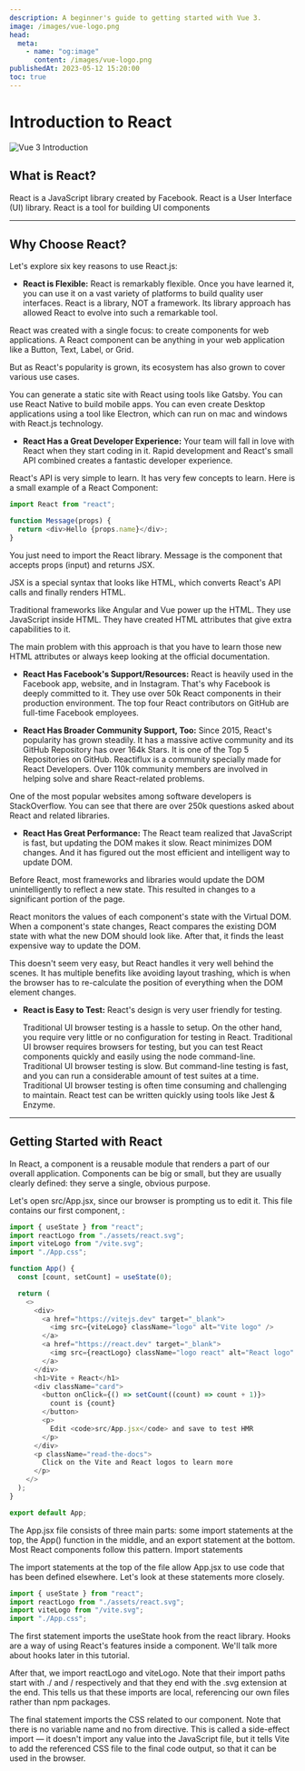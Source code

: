 ```yaml
---
description: A beginner's guide to getting started with Vue 3.
image: /images/vue-logo.png
head:
  meta:
    - name: "og:image"
      content: /images/vue-logo.png
publishedAt: 2023-05-12 15:20:00
toc: true
---
```


# Introduction to React

![Vue 3 Introduction](/images/react-logo.png)

## What is React?

React is a JavaScript library created by Facebook. React is a User Interface (UI) library. React is a tool for building UI components

---

## Why Choose React?

Let's explore six key reasons to use React.js:

- **React is Flexible:** React is remarkably flexible. Once you have learned it, you can use it on a vast variety of platforms to build quality user interfaces. React is a library, NOT a framework. Its library approach has allowed React to evolve into such a remarkable tool.

React was created with a single focus: to create components for web applications. A React component can be anything in your web application like a Button, Text, Label, or Grid.

But as React's popularity is grown, its ecosystem has also grown to cover various use cases.

You can generate a static site with React using tools like Gatsby. You can use React Native to build mobile apps. You can even create Desktop applications using a tool like Electron, which can run on mac and windows with React.js technology.

- **React Has a Great Developer Experience:** Your team will fall in love with React when they start coding in it. Rapid development and React's small API combined creates a fantastic developer experience.

React's API is very simple to learn. It has very few concepts to learn. Here is a small example of a React Component:

```javascript
import React from "react";

function Message(props) {
  return <div>Hello {props.name}</div>;
}
```

You just need to import the React library. Message is the component that accepts props (input) and returns JSX.

JSX is a special syntax that looks like HTML, which converts React's API calls and finally renders HTML.

Traditional frameworks like Angular and Vue power up the HTML. They use JavaScript inside HTML. They have created HTML attributes that give extra capabilities to it.

The main problem with this approach is that you have to learn those new HTML attributes or always keep looking at the official documentation.

- **React Has Facebook's Support/Resources:** React is heavily used in the Facebook app, website, and in Instagram. That's why Facebook is deeply committed to it. They use over 50k React components in their production environment. The top four React contributors on GitHub are full-time Facebook employees.

- **React Has Broader Community Support, Too:** Since 2015, React's popularity has grown steadily. It has a massive active community and its GitHub Repository has over 164k Stars. It is one of the Top 5 Repositories on GitHub. Reactiflux is a community specially made for React Developers. Over 110k community members are involved in helping solve and share React-related problems.

One of the most popular websites among software developers is StackOverflow. You can see that there are over 250k questions asked about React and related libraries.

- **React Has Great Performance:** The React team realized that JavaScript is fast, but updating the DOM makes it slow. React minimizes DOM changes. And it has figured out the most efficient and intelligent way to update DOM.

Before React, most frameworks and libraries would update the DOM unintelligently to reflect a new state. This resulted in changes to a significant portion of the page.

React monitors the values of each component's state with the Virtual DOM. When a component's state changes, React compares the existing DOM state with what the new DOM should look like. After that, it finds the least expensive way to update the DOM.

This doesn't seem very easy, but React handles it very well behind the scenes. It has multiple benefits like avoiding layout trashing, which is when the browser has to re-calculate the position of everything when the DOM element changes.

- **React is Easy to Test:** React's design is very user friendly for testing.

  Traditional UI browser testing is a hassle to setup. On the other hand, you require very little or no configuration for testing in React.
  Traditional UI browser requires browsers for testing, but you can test React components quickly and easily using the node command-line.
  Traditional UI browser testing is slow. But command-line testing is fast, and you can run a considerable amount of test suites at a time.
  Traditional UI browser testing is often time consuming and challenging to maintain. React test can be written quickly using tools like Jest & Enzyme.

---

## Getting Started with React

In React, a component is a reusable module that renders a part of our overall application. Components can be big or small, but they are usually clearly defined: they serve a single, obvious purpose.

Let's open src/App.jsx, since our browser is prompting us to edit it. This file contains our first component, <App />:

```javascript
import { useState } from "react";
import reactLogo from "./assets/react.svg";
import viteLogo from "/vite.svg";
import "./App.css";

function App() {
  const [count, setCount] = useState(0);

  return (
    <>
      <div>
        <a href="https://vitejs.dev" target="_blank">
          <img src={viteLogo} className="logo" alt="Vite logo" />
        </a>
        <a href="https://react.dev" target="_blank">
          <img src={reactLogo} className="logo react" alt="React logo" />
        </a>
      </div>
      <h1>Vite + React</h1>
      <div className="card">
        <button onClick={() => setCount((count) => count + 1)}>
          count is {count}
        </button>
        <p>
          Edit <code>src/App.jsx</code> and save to test HMR
        </p>
      </div>
      <p className="read-the-docs">
        Click on the Vite and React logos to learn more
      </p>
    </>
  );
}

export default App;
```

The App.jsx file consists of three main parts: some import statements at the top, the App() function in the middle, and an export statement at the bottom. Most React components follow this pattern.
Import statements

The import statements at the top of the file allow App.jsx to use code that has been defined elsewhere. Let's look at these statements more closely.

```javascript
import { useState } from "react";
import reactLogo from "./assets/react.svg";
import viteLogo from "/vite.svg";
import "./App.css";
```

The first statement imports the useState hook from the react library. Hooks are a way of using React's features inside a component. We'll talk more about hooks later in this tutorial.

After that, we import reactLogo and viteLogo. Note that their import paths start with ./ and / respectively and that they end with the .svg extension at the end. This tells us that these imports are local, referencing our own files rather than npm packages.

The final statement imports the CSS related to our <App /> component. Note that there is no variable name and no from directive. This is called a side-effect import — it doesn't import any value into the JavaScript file, but it tells Vite to add the referenced CSS file to the final code output, so that it can be used in the browser.
